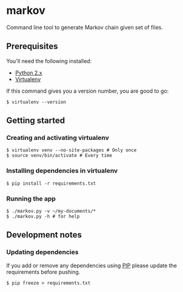 # markov

Command line tool to generate Markov chain given set of files.

## Prerequisites

You'll need the following installed:

* [Python 2.x](https://www.python.org/)
* [Virtualenv](https://virtualenv.pypa.io/)

If this command gives you a version number, you are good to go:

    $ virtualenv --version

## Getting started

### Creating and activating virtualenv

    $ virtualenv venv --no-site-packages # Only once
    $ source venv/bin/activate # Every time

### Installing dependencies in virtualenv

    $ pip install -r requirements.txt

### Running the app

    $ ./markov.py -v ~/my-documents/*
    $ ./markov.py -h # for help

## Development notes

### Updating dependencies

If you add or remove any dependencies using [PIP](https://pip.pypa.io/en/stable/) please update the requirements before pushing.

    $ pip freeze > requirements.txt
